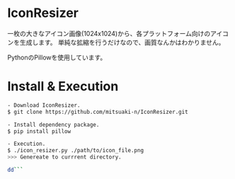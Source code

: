 IconResizer
===========

一枚の大きなアイコン画像(1024x1024)から、各プラットフォーム向けのアイコンを生成します。
単純な拡縮を行うだけなので、画質なんかはわかりません。

PythonのPillowを使用しています。

# Install & Execution
```sh
- Download IconResizer.
$ git clone https://github.com/mitsuaki-n/IconResizer.git

- Install dependency package.
$ pip install pillow

- Execution.
$ ./icon_resizer.py ./path/to/icon_file.png
>>> Genereate to currrent directory.

dd```
